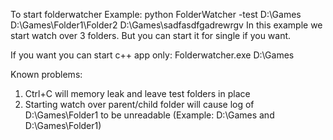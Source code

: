 To start folderwatcher
Example: python FolderWatcher -test D:\Games D:\Games\Folder1\Folder2 D:\Games\sadfasdfgadrewrgv
In this example we start watch over 3 folders. But you can start it for single if you want. 

If you want you can start c++ app only: 
Folderwatcher.exe D:\Games

Known problems:
1) Ctrl+C will memory leak and leave test folders in place
2) Starting watch over parent/child folder will cause log of D:\Games\Folder1 to be unreadable  (Example: D:\Games and D:\Games\Folder1)
